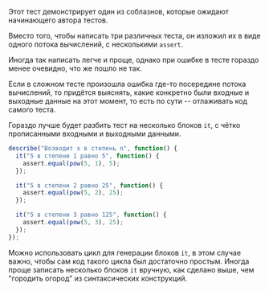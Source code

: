 Этот тест демонстрирует один из соблазнов, которые ожидают начинающего автора тестов.

Вместо того, чтобы написать три различных теста, он изложил их в виде одного потока вычислений, с несколькими `assert`. 

Иногда так написать легче и проще, однако при ошибке в тесте гораздо менее очевидно, что же пошло не так.

Если в сложном тесте произошла ошибка где-то посередине потока вычислений, то придётся выяснять, какие конкретно были входные и выходные данные на этот момент, то есть по сути -- отлаживать код самого теста.

Гораздо лучше будет разбить тест на несколько блоков `it`, с чётко прописанными входными и выходными данными.

```js
describe("Возводит x в степень n", function() {
  it("5 в степени 1 равно 5", function() {
    assert.equal(pow(5, 1), 5);
  });

  it("5 в степени 2 равно 25", function() {
    assert.equal(pow(5, 2), 25);
  });

  it("5 в степени 3 равно 125", function() {
    assert.equal(pow(5, 3), 25);
  });
});
```

Можно использовать цикл для генерации блоков `it`, в этом случае важно, чтобы сам код такого цикла был достаточно простым. Иногда проще записать несколько блоков `it` вручную, как сделано выше, чем "городить огород" из синтаксических конструкций.
